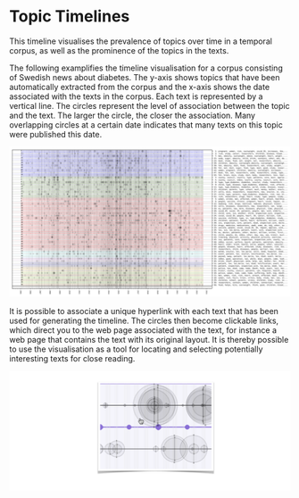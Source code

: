 Topic Timelines
===============
This timeline visualises the prevalence of topics over time in a temporal corpus, as well as the prominence of the topics in the texts. 

The following examplifies the timeline visualisation for a corpus consisting of Swedish news about diabetes. The y-axis shows topics that have been automatically extracted from the corpus and the x-axis shows the date associated with the texts in the corpus. Each text is represented by a vertical line. The circles represent the level of association between the topic and the text. The larger the circle, the closer the association. Many overlapping circles at a certain date indicates that many texts on this topic were published this date. 

![A visualisation of news on diabeted](diabetes.png)

It is possible to associate a unique hyperlink with each text that has been used for generating the timeline. The circles then become clickable links, which direct you to the web page associated with the text, for instance a web page that contains the text with its original layout. It is thereby possible to use the visualisation as a tool for locating and selecting potentially interesting texts for close reading.

![An example of zooming in and clicking](zoom_in.png)

